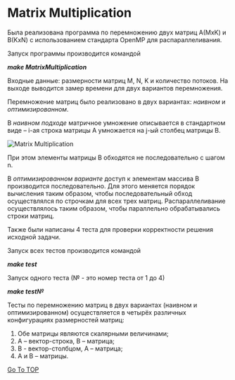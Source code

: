 # Matrix Multiplication
Была реализована программа по перемножению двух матриц А(MxK) и В(KxN) с использованием стандарта OpenMP для распараллеливания.

Запуск программы производится командой

___make MatrixMultiplication___

Входные данные: размерности матриц M, N, K и количество потоков. На выходе выводится замер времени для двух вариантов перемножения.

Перемножение матриц было реализовано в двух вариантах: _наивном_ и _оптимизированном_. 

В _наивном подходе_ матричное умножение описывается в стандартном виде – i-ая строка матрицы А умножается на j-ый столбец матрицы В. 

![Matrix Multiplication](https://upload.wikimedia.org/wikipedia/commons/thumb/e/eb/Matrix_multiplication_diagram_2.svg/313px-Matrix_multiplication_diagram_2.svg.png)

При этом элементы матрицы В обходятся не последовательно с шагом n. 

В _оптимизированном варианте_ доступ к элементам массива B производится последовательно. 
Для этого меняется порядок вычисления таким образом, чтобы последовательный обход осуществлялся по строчкам для всех трех матриц.
Распараллеливание осуществлялось таким образом, чтобы параллельно обрабатывались строки матриц. 

Также были написаны 4 теста для проверки корректности решения исходной задачи.

Запуск всех тестов производится командой

___make test___

Запуск одного теста (№ - это номер теста от 1 до 4)

___make test№___

Тесты по перемножению матриц в двух вариантах (наивном и оптимизированном) осуществляется в четырёх различных конфигурациях размерностей матриц:

1. Обе матрицы являются скалярными величинами;
2. А – вектор-строка, В – матрица;
3. В - вектор-столбцом, А – матрица;
4. А и В – матрицы.

[Go To TOP](#TOP)
